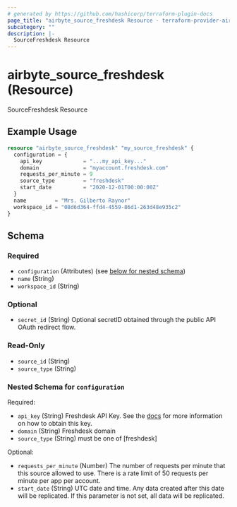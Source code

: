 ```yaml
---
# generated by https://github.com/hashicorp/terraform-plugin-docs
page_title: "airbyte_source_freshdesk Resource - terraform-provider-airbyte"
subcategory: ""
description: |-
  SourceFreshdesk Resource
---
```


# airbyte_source_freshdesk (Resource)

SourceFreshdesk Resource

## Example Usage

```terraform
resource "airbyte_source_freshdesk" "my_source_freshdesk" {
  configuration = {
    api_key             = "...my_api_key..."
    domain              = "myaccount.freshdesk.com"
    requests_per_minute = 9
    source_type         = "freshdesk"
    start_date          = "2020-12-01T00:00:00Z"
  }
  name         = "Mrs. Gilberto Raynor"
  workspace_id = "08d6d364-ffd4-4559-86d1-263d48e935c2"
}
```

<!-- schema generated by tfplugindocs -->
## Schema

### Required

- `configuration` (Attributes) (see [below for nested schema](#nestedatt--configuration))
- `name` (String)
- `workspace_id` (String)

### Optional

- `secret_id` (String) Optional secretID obtained through the public API OAuth redirect flow.

### Read-Only

- `source_id` (String)
- `source_type` (String)

<a id="nestedatt--configuration"></a>
### Nested Schema for `configuration`

Required:

- `api_key` (String) Freshdesk API Key. See the <a href="https://docs.airbyte.com/integrations/sources/freshdesk">docs</a> for more information on how to obtain this key.
- `domain` (String) Freshdesk domain
- `source_type` (String) must be one of [freshdesk]

Optional:

- `requests_per_minute` (Number) The number of requests per minute that this source allowed to use. There is a rate limit of 50 requests per minute per app per account.
- `start_date` (String) UTC date and time. Any data created after this date will be replicated. If this parameter is not set, all data will be replicated.



